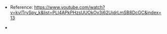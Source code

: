 - Reference: https://www.youtube.com/watch?v=kvITrySpy_k&list=PLl4APkPHzsUUOkOv3i62UidrLmSB8DcGC&index=13

-  
